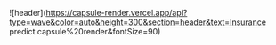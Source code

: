 ![header](https://capsule-render.vercel.app/api?type=wave&color=auto&height=300&section=header&text=Insurance predict capsule%20render&fontSize=90)
